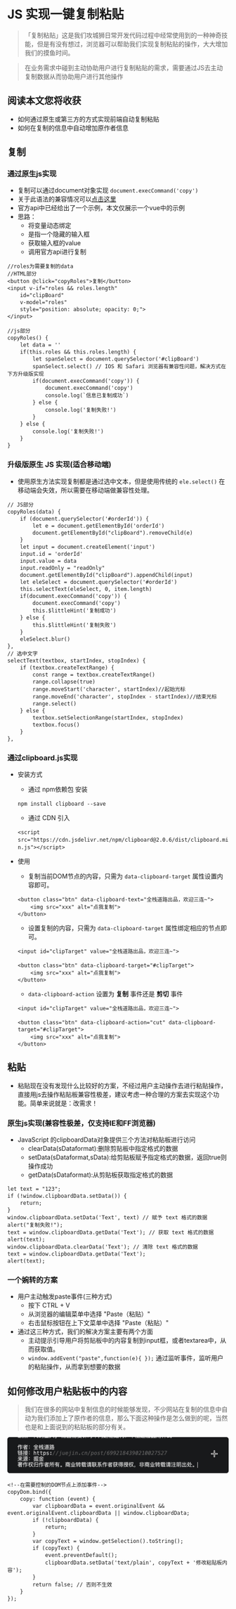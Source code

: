 # JS 实现一键复制粘贴
> 「复制粘贴」这是我们攻城狮日常开发代码过程中经常使用到的一种神奇技能，但是有没有想过，浏览器可以帮助我们实现复制粘贴的操作，大大增加我们的摸鱼时间。

> 在业务需求中碰到主动协助用户进行复制粘贴的需求，需要通过JS去主动复制数据从而协助用户进行其他操作

## 阅读本文您将收获
* 如何通过原生或第三方的方式实现前端自动复制粘贴
* 如何在复制的信息中自动增加原作者信息

## 复制
### 通过原生js实现
* 复制可以通过document对象实现 `document.execCommand('copy')`
* 关于此语法的兼容情况可以[点击这里](https://developer.mozilla.org/zh-CN/docs/Web/API/Document/execCommand)
* 官方api中已经给出了一个示例，本文仅展示一个vue中的示例
* 思路：
	* 将变量动态绑定
	* 是指一个隐藏的输入框
	* 获取输入框的value
	* 调用官方api进行复制
	
```
//roles为需要复制的data
//HTML部分
<button @click="copyRoles">复制</button>
<input v-if="roles && roles.length" 
	id="clipBoard" 
	v-model="roles" 
	style="position: absolute; opacity: 0;">
</input>

//js部分
copyRoles() {
	let data = ''
	if(this.roles && this.roles.length) {
		let spanSelect = document.querySelector('#clipBoard')
		spanSelect.select() // IOS 和 Safari 浏览器有兼容性问题，解决方式在下方升级版实现
		if(document.execCommand('copy')) {
			document.execCommand('copy')
			console.log(`信息已复制成功`)
		} else {
			console.log('复制失败!')
		}
	} else {
		console.log('复制失败!')
	}
}
```

### 升级版原生 JS 实现(适合移动端)
* 使用原生方法实现复制都是通过选中文本，但是使用传统的 `ele.select()` 在移动端会失效，所以需要在移动端做兼容性处理。

```
// JS部分
copyRoles(data) {
    if (document.querySelector('#orderId')) {
        let e = document.getElementById('orderId')
        document.getElementById("clipBoard").removeChild(e)
    }
    let input = document.createElement('input')
    input.id = 'orderId'
    input.value = data
    input.readOnly = "readOnly"
    document.getElementById("clipBoard").appendChild(input)
    let eleSelect = document.querySelector('#orderId')
    this.selectText(eleSelect, 0, item.length)
    if(document.execCommand('copy')) {
        document.execCommand('copy')
        this.$littleHint('复制成功')
    } else {
        this.$littleHint('复制失败')
    }
    eleSelect.blur()
},
// 选中文字
selectText(textbox, startIndex, stopIndex) {
    if (textbox.createTextRange) {
        const range = textbox.createTextRange()
        range.collapse(true)
        range.moveStart('character', startIndex)//起始光标
        range.moveEnd('character', stopIndex - startIndex)//结束光标
        range.select()
    } else {
        textbox.setSelectionRange(startIndex, stopIndex)
        textbox.focus()
    }
},
```


### 通过clipboard.js实现
* 安装方式
	* 通过 npm依赖包 安装

	`npm install clipboard --save`
	
	* 通过 CDN 引入

	`<script src="https://cdn.jsdelivr.net/npm/clipboard@2.0.6/dist/clipboard.min.js"></script>`

* 使用
	* 复制当前DOM节点的内容，只需为 `data-clipboard-target` 属性设置内容即可。

	```
	<button class="btn" data-clipboard-text="全栈道路出品，欢迎三连~">
	    <img src="xxx" alt="点我复制">
	</button>
	```
	
	* 设置复制的内容，只需为 `data-clipboard-target` 属性绑定相应的节点即可。
	
	```
	<input id="clipTarget" value="全栈道路出品，欢迎三连~">

	<button class="btn" data-clipboard-target="#clipTarget">
	    <img src="xxx" alt="点我复制">
	</button>
	```
	
	* `data-clipboard-action` 设置为 **复制** 事件还是 **剪切** 事件

	```
	<input id="clipTarget" value="全栈道路出品，欢迎三连~">

	<button class="btn" data-clipboard-action="cut" data-clipboard-target="#clipTarget">
	    <img src="xxx" alt="点我复制">
	</button>
	```

## 粘贴
* 粘贴现在没有发现什么比较好的方案，不经过用户主动操作去进行粘贴操作，直接用js去操作粘贴板兼容性极差，建议考虑一种合理的方案去实现这个功能。简单来说就是：改需求！

### 原生js实现(兼容性极差，仅支持IE和FF浏览器)

* JavaScript 的clipboardData对象提供三个方法对粘贴板进行访问
	* clearData(sDataformat):删除剪贴板中指定格式的数据 
	* setData(sDataformat,sData):给剪贴板赋予指定格式的数据，返回true则操作成功 
	* getData(sDataformat):从剪贴板获取指定格式的数据
	
```
let text = "123"; 
if (!window.clipboardData.setData()) {
	return;
}
window.clipboardData.setData('Text', text) // 赋予 text 格式的数据 
alert("复制失败!"); 
text = window.clipboardData.getData('Text'); // 获取 text 格式的数据 
alert(text);
window.clipboardData.clearData('Text'); // 清除 text 格式的数据 
text = window.clipboardData.getData('Text'); 
alert(text); 
```
### 一个婉转的方案
* 用户主动触发paste事件(三种方式)
	* 按下 CTRL + V
	* 从浏览器的编辑菜单中选择 "Paste（粘贴）"
	* 右击鼠标按钮在上下文菜单中选择 "Paste（粘贴）"
* 通过这三种方式，我们的解决方案主要有两个方面
	* 主动提示引导用户将剪贴板中的内容复制到input框，或者textarea中，从而获取值。
	* `window.addEvent("paste",function(e){ });` 通过监听事件，监听用户的粘贴操作，从而拿到想要的数据

## 如何修改用户粘贴板中的内容
> 我们在很多的网站中复制信息的时候能够发现，不少网站在复制的信息中自动为我们添加上了原作者的信息，那么下面这种操作是怎么做到的呢，当然也是和上面说到的粘贴板的部分有关。

![](../images/copy&paste.png)

```
<!--在需要控制的DOM节点上添加事件-->
copyDom.bind({
    copy: function (event) {
        var clipboardData = event.originalEvent && event.originalEvent.clipboardData || window.clipboardData;
        if (!clipboardData) {
            return;
        }
        var copyText = window.getSelection().toString();
        if (copyText) {
            event.preventDefault();
            clipboardData.setData('text/plain', copyText + '修改粘贴板内容');
        }
        return false; // 否则不生效
    }
});
```